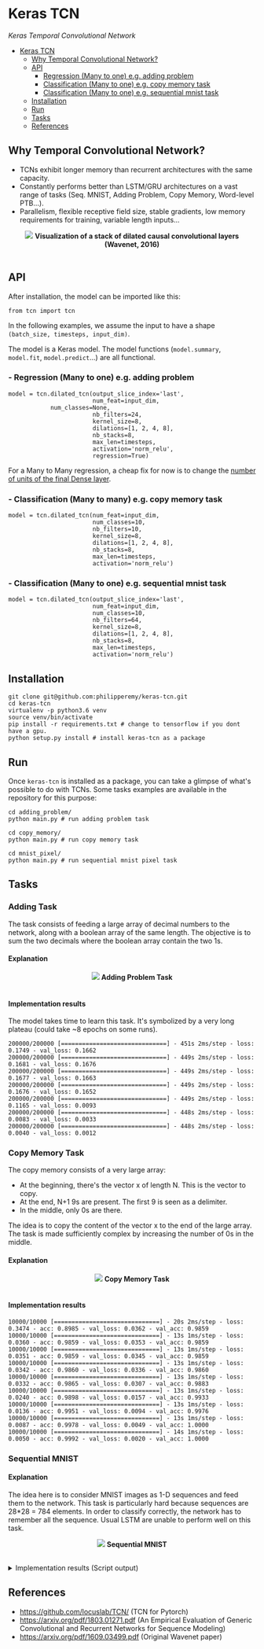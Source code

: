 # Keras TCN
*Keras Temporal Convolutional Network*

 * [Keras TCN](#keras-tcn)
    * [Why Temporal Convolutional Network?](#why-temporal-convolutional-network)
    * [API](#api)
       * [Regression (Many to one) e.g. adding problem](#--regression-many-to-one-eg-adding-problem)
       * [Classification (Many to one) e.g. copy memory task](#--classification-many-to-one-eg-copy-memory-task)
       * [Classification (Many to one) e.g. sequential mnist task](#--classification-many-to-one-eg-sequential-mnist-task)
    * [Installation](#installation)
    * [Run](#run)
    * [Tasks](#tasks)
    * [References](#references)

## Why Temporal Convolutional Network?

- TCNs exhibit longer memory than recurrent architectures with the same capacity.
- Constantly performs better than LSTM/GRU architectures on a vast range of tasks (Seq. MNIST, Adding Problem, Copy Memory, Word-level PTB...).
- Parallelism, flexible receptive field size, stable gradients, low memory requirements for training, variable length inputs...

<p align="center">
  <img src="misc/Dilated_Conv.png">
  <b>Visualization of a stack of dilated causal convolutional layers (Wavenet, 2016)</b><br><br>
</p>

## API

After installation, the model can be imported like this:

```
from tcn import tcn
```

In the following examples, we assume the input to have a shape `(batch_size, timesteps, input_dim)`.

The model is a Keras model. The model functions (`model.summary`, `model.fit`, `model.predict`...) are all functional.



### - Regression (Many to one) e.g. adding problem

```
model = tcn.dilated_tcn(output_slice_index='last',
                        num_feat=input_dim,
			num_classes=None,
                        nb_filters=24,
                        kernel_size=8,
                        dilations=[1, 2, 4, 8],
                        nb_stacks=8,
                        max_len=timesteps,
                        activation='norm_relu',
                        regression=True)
```

For a Many to Many regression, a cheap fix for now is to change the [number of units of the final Dense layer](https://github.com/philipperemy/keras-tcn/blob/8151b4a87f906fd856fd1c113c48392d542d0994/tcn/tcn.py#L90).

### - Classification (Many to many) e.g. copy memory task

```
model = tcn.dilated_tcn(num_feat=input_dim,
                        num_classes=10,
                        nb_filters=10,
                        kernel_size=8,
                        dilations=[1, 2, 4, 8],
                        nb_stacks=8,
                        max_len=timesteps,
                        activation='norm_relu')
```

### - Classification (Many to one) e.g. sequential mnist task

```
model = tcn.dilated_tcn(output_slice_index='last',
                        num_feat=input_dim,
                        num_classes=10,
                        nb_filters=64,
                        kernel_size=8,
                        dilations=[1, 2, 4, 8],
                        nb_stacks=8,
                        max_len=timesteps,
                        activation='norm_relu')
```

## Installation

```
git clone git@github.com:philipperemy/keras-tcn.git
cd keras-tcn
virtualenv -p python3.6 venv
source venv/bin/activate
pip install -r requirements.txt # change to tensorflow if you dont have a gpu.
python setup.py install # install keras-tcn as a package
```

## Run

Once `keras-tcn` is installed as a package, you can take a glimpse of what's possible to do with TCNs. Some tasks examples are  available in the repository for this purpose:

```
cd adding_problem/
python main.py # run adding problem task

cd copy_memory/
python main.py # run copy memory task

cd mnist_pixel/
python main.py # run sequential mnist pixel task
```

## Tasks

### Adding Task

The task consists of feeding a large array of decimal numbers to the network, along with a boolean array of the same length. The objective is to sum the two decimals where the boolean array contain the two 1s.

#### Explanation

<p align="center">
  <img src="misc/Adding_Task.png">
  <b>Adding Problem Task</b><br><br>
</p>

#### Implementation results

The model takes time to learn this task. It's symbolized by a very long plateau (could take ~8 epochs on some runs).

```
200000/200000 [==============================] - 451s 2ms/step - loss: 0.1749 - val_loss: 0.1662
200000/200000 [==============================] - 449s 2ms/step - loss: 0.1681 - val_loss: 0.1676
200000/200000 [==============================] - 449s 2ms/step - loss: 0.1677 - val_loss: 0.1663
200000/200000 [==============================] - 449s 2ms/step - loss: 0.1676 - val_loss: 0.1652
200000/200000 [==============================] - 449s 2ms/step - loss: 0.1165 - val_loss: 0.0093
200000/200000 [==============================] - 448s 2ms/step - loss: 0.0083 - val_loss: 0.0033
200000/200000 [==============================] - 448s 2ms/step - loss: 0.0040 - val_loss: 0.0012
```

### Copy Memory Task

The copy memory consists of a very large array:
- At the beginning, there's the vector x of length N. This is the vector to copy.
- At the end, N+1 9s are present. The first 9 is seen as a delimiter.
- In the middle, only 0s are there.

The idea is to copy the content of the vector x to the end of the large array. The task is made sufficiently complex by increasing the number of 0s in the middle.

#### Explanation

<p align="center">
  <img src="misc/Copy_Memory_Task.png">
  <b>Copy Memory Task</b><br><br>
</p>

#### Implementation results

```
10000/10000 [==============================] - 20s 2ms/step - loss: 0.3474 - acc: 0.8985 - val_loss: 0.0362 - val_acc: 0.9859
10000/10000 [==============================] - 13s 1ms/step - loss: 0.0360 - acc: 0.9859 - val_loss: 0.0353 - val_acc: 0.9859
10000/10000 [==============================] - 13s 1ms/step - loss: 0.0351 - acc: 0.9859 - val_loss: 0.0345 - val_acc: 0.9859
10000/10000 [==============================] - 13s 1ms/step - loss: 0.0342 - acc: 0.9860 - val_loss: 0.0336 - val_acc: 0.9860
10000/10000 [==============================] - 13s 1ms/step - loss: 0.0332 - acc: 0.9865 - val_loss: 0.0307 - val_acc: 0.9883
10000/10000 [==============================] - 13s 1ms/step - loss: 0.0240 - acc: 0.9898 - val_loss: 0.0157 - val_acc: 0.9933
10000/10000 [==============================] - 13s 1ms/step - loss: 0.0136 - acc: 0.9951 - val_loss: 0.0094 - val_acc: 0.9976
10000/10000 [==============================] - 13s 1ms/step - loss: 0.0087 - acc: 0.9978 - val_loss: 0.0049 - val_acc: 1.0000
10000/10000 [==============================] - 14s 1ms/step - loss: 0.0050 - acc: 0.9992 - val_loss: 0.0020 - val_acc: 1.0000
```

### Sequential MNIST

#### Explanation

The idea here is to consider MNIST images as 1-D sequences and feed them to the network. This task is particularly hard because sequences are 28*28 = 784 elements. In order to classify correctly, the network has to remember all the sequence. Usual LSTM are unable to perform well on this task.

<p align="center">
  <img src="misc/Sequential_MNIST_Task.png">
  <b>Sequential MNIST</b><br><br>
</p>


<details><summary>Implementation results (Script output)</summary>
<p>

```
60000/60000 [==============================] - 118s 2ms/step - loss: 0.2348 - acc: 0.9265 - val_loss: 0.1308 - val_acc: 0.9579
60000/60000 [==============================] - 116s 2ms/step - loss: 0.0973 - acc: 0.9698 - val_loss: 0.0645 - val_acc: 0.9798
60000/60000 [==============================] - 114s 2ms/step - loss: 0.0763 - acc: 0.9761 - val_loss: 0.0629 - val_acc: 0.9800
60000/60000 [==============================] - 115s 2ms/step - loss: 0.0614 - acc: 0.9809 - val_loss: 0.0519 - val_acc: 0.9826
60000/60000 [==============================] - 115s 2ms/step - loss: 0.0543 - acc: 0.9831 - val_loss: 0.0442 - val_acc: 0.9862
60000/60000 [==============================] - 113s 2ms/step - loss: 0.0467 - acc: 0.9853 - val_loss: 0.0613 - val_acc: 0.9822
60000/60000 [==============================] - 116s 2ms/step - loss: 0.0423 - acc: 0.9868 - val_loss: 0.0500 - val_acc: 0.9845
60000/60000 [==============================] - 114s 2ms/step - loss: 0.0409 - acc: 0.9870 - val_loss: 0.0412 - val_acc: 0.9877
60000/60000 [==============================] - 115s 2ms/step - loss: 0.0366 - acc: 0.9880 - val_loss: 0.0464 - val_acc: 0.9865
60000/60000 [==============================] - 115s 2ms/step - loss: 0.0330 - acc: 0.9901 - val_loss: 0.0353 - val_acc: 0.9879
60000/60000 [==============================] - 114s 2ms/step - loss: 0.0299 - acc: 0.9899 - val_loss: 0.0418 - val_acc: 0.9875
60000/60000 [==============================] - 115s 2ms/step - loss: 0.0296 - acc: 0.9905 - val_loss: 0.0415 - val_acc: 0.9870
60000/60000 [==============================] - 115s 2ms/step - loss: 0.0273 - acc: 0.9912 - val_loss: 0.0409 - val_acc: 0.9880
60000/60000 [==============================] - 115s 2ms/step - loss: 0.0251 - acc: 0.9919 - val_loss: 0.0470 - val_acc: 0.9866
60000/60000 [==============================] - 114s 2ms/step - loss: 0.0238 - acc: 0.9926 - val_loss: 0.0359 - val_acc: 0.9898
60000/60000 [==============================] - 115s 2ms/step - loss: 0.0230 - acc: 0.9923 - val_loss: 0.0331 - val_acc: 0.9903
60000/60000 [==============================] - 116s 2ms/step - loss: 0.0202 - acc: 0.9933 - val_loss: 0.0407 - val_acc: 0.9882
60000/60000 [==============================] - 113s 2ms/step - loss: 0.0193 - acc: 0.9937 - val_loss: 0.0389 - val_acc: 0.9897
60000/60000 [==============================] - 114s 2ms/step - loss: 0.0196 - acc: 0.9934 - val_loss: 0.0415 - val_acc: 0.9889
60000/60000 [==============================] - 115s 2ms/step - loss: 0.0193 - acc: 0.9937 - val_loss: 0.0483 - val_acc: 0.9872
60000/60000 [==============================] - 114s 2ms/step - loss: 0.0161 - acc: 0.9947 - val_loss: 0.0410 - val_acc: 0.9885
60000/60000 [==============================] - 115s 2ms/step - loss: 0.0173 - acc: 0.9944 - val_loss: 0.0473 - val_acc: 0.9874
60000/60000 [==============================] - 115s 2ms/step - loss: 0.0157 - acc: 0.9947 - val_loss: 0.0385 - val_acc: 0.9899
60000/60000 [==============================] - 114s 2ms/step - loss: 0.0133 - acc: 0.9955 - val_loss: 0.0479 - val_acc: 0.9871
60000/60000 [==============================] - 114s 2ms/step - loss: 0.0155 - acc: 0.9951 - val_loss: 0.0395 - val_acc: 0.9893
60000/60000 [==============================] - 114s 2ms/step - loss: 0.0127 - acc: 0.9957 - val_loss: 0.0489 - val_acc: 0.9890
60000/60000 [==============================] - 115s 2ms/step - loss: 0.0149 - acc: 0.9953 - val_loss: 0.0527 - val_acc: 0.9871
60000/60000 [==============================] - 115s 2ms/step - loss: 0.0133 - acc: 0.9957 - val_loss: 0.0447 - val_acc: 0.9888
60000/60000 [==============================] - 116s 2ms/step - loss: 0.0135 - acc: 0.9956 - val_loss: 0.0496 - val_acc: 0.9891
60000/60000 [==============================] - 115s 2ms/step - loss: 0.0127 - acc: 0.9960 - val_loss: 0.0517 - val_acc: 0.9890
60000/60000 [==============================] - 115s 2ms/step - loss: 0.0121 - acc: 0.9964 - val_loss: 0.0504 - val_acc: 0.9884
60000/60000 [==============================] - 116s 2ms/step - loss: 0.0124 - acc: 0.9958 - val_loss: 0.0481 - val_acc: 0.9884
60000/60000 [==============================] - 116s 2ms/step - loss: 0.0134 - acc: 0.9954 - val_loss: 0.0502 - val_acc: 0.9896
60000/60000 [==============================] - 116s 2ms/step - loss: 0.0108 - acc: 0.9966 - val_loss: 0.0524 - val_acc: 0.9887
60000/60000 [==============================] - 115s 2ms/step - loss: 0.0112 - acc: 0.9963 - val_loss: 0.0482 - val_acc: 0.9892
60000/60000 [==============================] - 115s 2ms/step - loss: 0.0111 - acc: 0.9966 - val_loss: 0.0561 - val_acc: 0.9882
60000/60000 [==============================] - 116s 2ms/step - loss: 0.0114 - acc: 0.9964 - val_loss: 0.0544 - val_acc: 0.9880
60000/60000 [==============================] - 116s 2ms/step - loss: 0.0107 - acc: 0.9966 - val_loss: 0.0521 - val_acc: 0.9897
60000/60000 [==============================] - 116s 2ms/step - loss: 0.0107 - acc: 0.9965 - val_loss: 0.0477 - val_acc: 0.9892
60000/60000 [==============================] - 115s 2ms/step - loss: 0.0105 - acc: 0.9968 - val_loss: 0.0474 - val_acc: 0.9899
60000/60000 [==============================] - 117s 2ms/step - loss: 0.0110 - acc: 0.9969 - val_loss: 0.0489 - val_acc: 0.9889
60000/60000 [==============================] - 117s 2ms/step - loss: 0.0094 - acc: 0.9969 - val_loss: 0.0544 - val_acc: 0.9889
60000/60000 [==============================] - 115s 2ms/step - loss: 0.0098 - acc: 0.9970 - val_loss: 0.0548 - val_acc: 0.9875
60000/60000 [==============================] - 114s 2ms/step - loss: 0.0099 - acc: 0.9967 - val_loss: 0.0598 - val_acc: 0.9891
60000/60000 [==============================] - 116s 2ms/step - loss: 0.0090 - acc: 0.9971 - val_loss: 0.0609 - val_acc: 0.9888
60000/60000 [==============================] - 117s 2ms/step - loss: 0.0098 - acc: 0.9969 - val_loss: 0.0513 - val_acc: 0.9889
60000/60000 [==============================] - 117s 2ms/step - loss: 0.0088 - acc: 0.9973 - val_loss: 0.0533 - val_acc: 0.9888
60000/60000 [==============================] - 115s 2ms/step - loss: 0.0094 - acc: 0.9970 - val_loss: 0.0574 - val_acc: 0.9888
60000/60000 [==============================] - 115s 2ms/step - loss: 0.0079 - acc: 0.9974 - val_loss: 0.0509 - val_acc: 0.9892
60000/60000 [==============================] - 116s 2ms/step - loss: 0.0094 - acc: 0.9970 - val_loss: 0.0548 - val_acc: 0.9888
60000/60000 [==============================] - 115s 2ms/step - loss: 0.0079 - acc: 0.9974 - val_loss: 0.0548 - val_acc: 0.9904
60000/60000 [==============================] - 113s 2ms/step - loss: 0.0073 - acc: 0.9979 - val_loss: 0.0527 - val_acc: 0.9898
60000/60000 [==============================] - 112s 2ms/step - loss: 0.0082 - acc: 0.9974 - val_loss: 0.0538 - val_acc: 0.9897
60000/60000 [==============================] - 112s 2ms/step - loss: 0.0075 - acc: 0.9978 - val_loss: 0.0547 - val_acc: 0.9894
60000/60000 [==============================] - 111s 2ms/step - loss: 0.0093 - acc: 0.9968 - val_loss: 0.0585 - val_acc: 0.9895
```

</p>
</details>





## References
- https://github.com/locuslab/TCN/ (TCN for Pytorch)
- https://arxiv.org/pdf/1803.01271.pdf (An Empirical Evaluation of Generic Convolutional and Recurrent Networks
for Sequence Modeling)
- https://arxiv.org/pdf/1609.03499.pdf (Original Wavenet paper)
